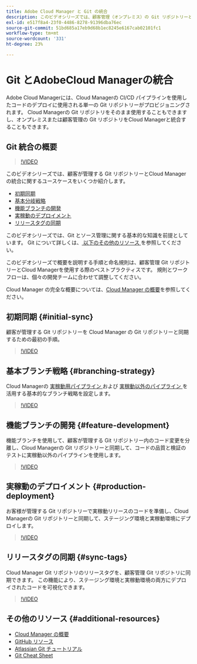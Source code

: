 ```yaml
---
title: Adobe Cloud Manager と Git の統合
description: このビデオシリーズでは、顧客管理（オンプレミス）の Git リポジトリーとAdobeのCloud Managerのセットアップおよび統合について順を追って説明します。
exl-id: e517f8a4-23f0-4486-8278-91396dba76ec
source-git-commit: 51bd685a17eb9d68b1ec8245e6167cab02101fc1
workflow-type: tm+mt
source-wordcount: '331'
ht-degree: 23%

---
```



# Git とAdobeCloud Managerの統合

Adobe Cloud Managerには、Cloud Managerの CI/CD パイプラインを使用したコードのデプロイに使用される単一の Git リポジトリーがプロビジョニングされます。 Cloud Managerの Git リポジトリをそのまま使用することもできますし、オンプレミスまたは顧客管理の Git リポジトリをCloud Managerと統合することもできます。

## Git 統合の概要

>[!VIDEO](https://video.tv.adobe.com/v/28710/)

このビデオシリーズでは、顧客が管理する Git リポジトリーとCloud Managerの統合に関するユースケースをいくつか紹介します。

* [初期同期](#initial-sync)
* [基本分岐戦略](#branching-strategy)
* [機能ブランチの開発](#feature-development)
* [実稼動のデプロイメント](#production-deployment)
* [リリースタグの同期](#sync-tags)

このビデオシリーズでは、Git とソース管理に関する基本的な知識を前提としています。 Git について詳しくは、[ 以下のその他のリソース ](#additional-resources) を参照してください。

このビデオシリーズで概要を説明する手順と命名規則は、顧客管理 Git リポジトリーとCloud Managerを使用する際のベストプラクティスです。 規則とワークフローは、個々の開発チームに合わせて調整してください。

Cloud Manager の完全な概要については、[Cloud Manager の概要](/help/introduction.md)を参照してください。

## 初期同期 {#initial-sync}

顧客が管理する Git リポジトリーを Cloud Manager の Git リポジトリーと同期するための最初の手順。

>[!VIDEO](https://video.tv.adobe.com/v/28711/?quality=12)

## 基本ブランチ戦略 {#branching-strategy}

Cloud Managerの [ 実稼動用パイプライン ](/help/using/production-pipelines.md) および [ 実稼動以外のパイプライン ](/help/using/non-production-pipelines.md) を活用する基本的なブランチ戦略を設定します。

>[!VIDEO](https://video.tv.adobe.com/v/28712/?quality=12)

## 機能ブランチの開発 {#feature-development}

機能ブランチを使用して、顧客が管理する Git リポジトリー内のコード変更を分離し、Cloud Managerの Git リポジトリーと同期して、コードの品質と検証のテストに実稼動以外のパイプラインを使用します。

>[!VIDEO](https://video.tv.adobe.com/v/28723/?quality=12)

## 実稼動のデプロイメント {#production-deployment}

お客様が管理する Git リポジトリーで実稼動リリースのコードを準備し、Cloud Managerの Git リポジトリーと同期して、ステージング環境と実稼動環境にデプロイします。

>[!VIDEO](https://video.tv.adobe.com/v/28724/?quality=12)

## リリースタグの同期 {#sync-tags}

Cloud Manager Git リポジトリのリリースタグを、顧客管理 Git リポジトリに同期できます。 この機能により、ステージング環境と実稼動環境の両方にデプロイされたコードを可視化できます。

>[!VIDEO](https://video.tv.adobe.com/v/28725/?quality=12)

## その他のリソース {#additional-resources}

* [Cloud Manager の概要](/help/introduction.md)
* [GitHub リソース](https://docs.github.com/en/get-started/getting-started-with-git/set-up-git)
* [Atlassian Git チュートリアル](https://www.atlassian.com/git/tutorials/what-is-version-control)
* [Git Cheat Sheet](https://education.github.com/git-cheat-sheet-education.pdf)
